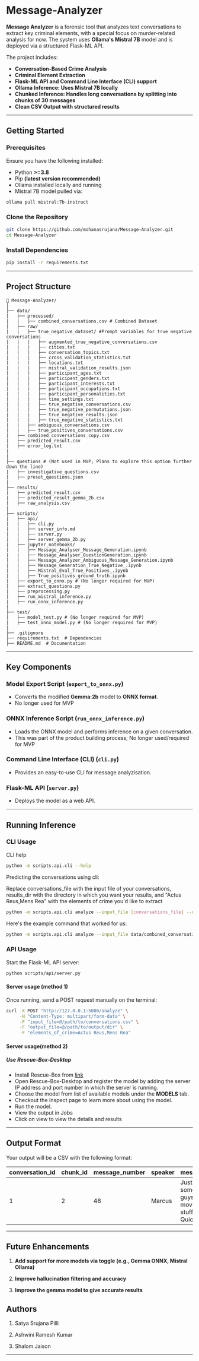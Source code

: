 # Message-Analyzer

**Message Analyzer** is a forensic tool that analyzes text conversations to extract key criminal elements, with a special focus on murder-related analysis for now. The system uses **Ollama's Mistral 7B** model and is deployed via a structured Flask-ML API.


The project includes:
- **Conversation-Based Crime Analysis**
- **Criminal Element Extraction**
- **Flask-ML API and Command Line Interface (CLI) support**
- **Ollama Inference: Uses Mistral 7B locally**
- **Chunked Inference: Handles long conversations by splitting into chunks of 30 messages**
- **Clean CSV Output with structured results**

---

## Getting Started

### Prerequisites
Ensure you have the following installed:
- Python **>=3.8**
- Pip **(latest version recommended)**
- Ollama installed locally and running
- Mistral 7B model pulled via:
```bash
ollama pull mistral:7b-instruct
```

### Clone the Repository
```bash
git clone https://github.com/mohanasrujana/Message-Analyzer.git
cd Message-Analyzer
```

### Install Dependencies
```bash
pip install -r requirements.txt
```

---

## Project Structure

```
📂 Message-Analyzer/
│
├── data/
|   ├── processed/
|   |   ├── combined_conversations.csv # Combined Dataset
|   ├── raw/
|   |   ├── true_negative_dataset/ #Prompt variables for true negative conversations
|   |   |   ├── augmented_true_negative_conversations.csv
|   |   |   ├── cities.txt
|   |   |   ├── conversation_topics.txt
|   |   |   ├── cross_validation_statistics.txt
|   |   |   ├── locations.txt
|   |   |   ├── mistral_validation_results.json
|   |   |   ├── participant_ages.txt
|   |   |   ├── participant_genders.txt
|   |   |   ├── participant_interests.txt
|   |   |   ├── participant_occupations.txt
|   |   |   ├── participant_personalities.txt
|   |   |   ├── time_settings.txt
|   |   |   ├── true_negative_conversations.csv
|   |   |   ├── true_negative_permutations.json
|   |   |   ├── true_negative_results.json
|   |   |   ├── true_negative_statistics.txt
|   |   ├── ambiguous_conversations.csv
|   |   ├── true_positives_conversations.csv
|   ├── combined_conversations_copy.csv
|   ├── predicted_result.csv
|   ├── error_log.txt
|
|
├── questions # (Not used in MVP; Plans to explore this option further down the line)
|   ├── investigative_questions.csv
|   ├── preset_questions.json
|
├── results/
|   ├── predicted_result.csv
|   ├── predicted_result_gemma_2b.csv
|   ├── raw_analysis.csv
|
├── scripts/
|   ├── api/
|   |   ├── cli.py
|   |   ├── server_info.md
|   |   ├── server.py
|   |   ├── server_gemma_2b.py
|   ├── jupyter_notebooks/
|   |   ├── Message_Analyser_Message_Generation.ipynb
|   |   ├── Message_Analyser_QuestionGeneration.ipynb
|   |   ├── Message_Analyzer_Ambiguous_Message_Generation.ipynb
|   |   ├── Message_Generation_True_Negative_.ipynb
|   |   ├── Mistral_Eval_True_Positives_.ipynb
|   |   ├── True_positives_ground_truth.ipynb
|   ├── export_to_onnx.py # (No longer required for MVP)
|   ├── extract_questions.py
|   ├── preprocessing.py
|   ├── run_mistral_inference.py
|   ├── run_onnx_inference.py
|
├── test/
|   ├── model_test.py # (No longer required for MVP)
|   ├── test_onnx_model.py # (No longer required for MVP)
|
├── .gitignore
├── requirements.txt  # Dependencies
├── README.md  # Documentation
```

---

## Key Components

### **Model Export Script (`export_to_onnx.py`)**
- Converts the modified **Gemma:2b** model to **ONNX format**.
- No longer used for MVP

### **ONNX Inference Script (`run_onnx_inference.py`)**
- Loads the ONNX model and performs inference on a given conversation.
- This was part of the product building process; No longer used/required for MVP

### **Command Line Interface (CLI) (`cli.py`)**
- Provides an easy-to-use CLI for message analyzisation.

### **Flask-ML API (`server.py`)**
- Deploys the model as a web API.

---


## Running Inference

### CLI Usage

CLI help

``` bash
python -m scripts.api.cli --help  
```

Predicting the conversations using cli:

Replace conversations_file with the input file of your conversations, results_dir with the directory in which you want your results, and "Actus Reus,Mens Rea" with the elements of crime you'd like to extract
```bash
python -m scripts.api.cli analyze --input_file [conversations_file] --output_file [results_dir] --elements_of_crime "Actus Reus,Mens Rea"
```

Here's the example command that worked for us:
```bash
python -m scripts.api.cli analyze --input_file data/combined_conversations_copy.csv --output_file results --elements_of_crime "Actus Reus,Mens Rea"
```


### API Usage
Start the Flask-ML API server:
```bash
python scripts/api/server.py
```
#### Server usage (method 1)
Once running, send a POST request manually on the terminal:
```bash
curl -X POST "http://127.0.0.1:5000/analyze" \
     -H "Content-Type: multipart/form-data" \
     -F "input_file=@/path/to/conversations.csv" \
     -F "output_file=@/path/to/output/dir" \
     -F "elements_of_crime=Actus Reus,Mens Rea"
```

#### Server usage(method 2)
##### Use Rescue-Box-Desktop

- Install Rescue-Box from [link](https://github.com/UMass-Rescue/RescueBox-Desktop)
- Open Rescue-Box-Desktop and register the model by adding the server IP address and port number in which the server is running.
- Choose the model from list of available models under the **MODELS** tab.
- Checkout the Inspect page to learn more about using the model.
- Run the model. 
- View the output in Jobs
- Click on view to view the details and results



---

## Output Format
Your output will be a CSV with the following format:

| conversation_id | chunk_id | message_number | speaker | message                                      | crime_element |
|-----------------|----------|----------------|---------|----------------------------------------------|----------------|
| 1               | 2        | 48             | Marcus  | Just... some guys moving stuff. Quickly.     | Actus Reus     |

---

## Future Enhancements

1. **Add support for more models via toggle (e.g., Gemma ONNX, Mistral Ollama)** 

2. **Improve hallucination filtering and accuracy**

3. **Improve the gemma model to give accurate results**


## Authors

1. Satya Srujana Pilli

2. Ashwini Ramesh Kumar 

3. Shalom Jaison

---




